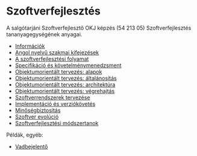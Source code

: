 # Szoftverfejlesztés
	
A salgótarjáni Szoftverfejlesztő OKJ képzés (54 213 05) Szoftverfejlesztés tananyagegységének anyagai.

- [Információk](info.md)
- [Angol nyelvű szakmai kifejezések](angol-nyelvu-szakmai-kifejezesek.md)
- [A szoftverfejlesztési folyamat](a-szoftverfejlesztesi-folyamat.md)
- [Specifikáció és követelménymenedzsment](specifikácio-es-kovetelmenymenedzsment.md)
- [Objektumorientált tervezés: alapok](obj-alap.md)
- [Objektumorientált tervezés: általánosítás](obj-altalanositas.md)
- [Objektumorientált tervezés: architektúra](obj-architektura.md)
- [Objektumorientált tervezés: végrehajtás](obj-veg.md)
- [Szoftverrendszerek tervezése](tervezes.md)
- [Implementáció és verziókövetés](implementacio.md)
- [Minőségbiztosítás](teszteles.md)
- [Szoftver evolúció](evolucio.md)
- [Szoftverfejlesztési módszertanok](szoftverfejlesztesi-modszertanok.md)

Példák, egyéb:

- [Vadbejelentő](vadbejelento.md)
